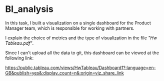 # BI_analysis

In this task, I built a visualization on a single dashboard for the Product Manager team, which is responsible for working with partners.

I explain the choice of metrics and the type of visualization in the file _"Hw Tableau.pdf"_.

Since I can't upload all the data to git, this dashboard can be viewed at the following link:

https://public.tableau.com/views/HwTableau/Dashboard1?:language=en-GB&publish=yes&:display_count=n&:origin=viz_share_link
